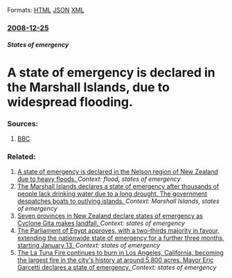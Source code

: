 
Formats: [HTML](/news/2008/12/25/a-state-of-emergency-is-declared-in-the-marshall-islands-due-to-widespread-flooding.html)  [JSON](/news/2008/12/25/a-state-of-emergency-is-declared-in-the-marshall-islands-due-to-widespread-flooding.json)  [XML](/news/2008/12/25/a-state-of-emergency-is-declared-in-the-marshall-islands-due-to-widespread-flooding.xml)  

### [2008-12-25](/news/2008/12/25/index.md)

##### States of emergency
#  A state of emergency is declared in the Marshall Islands, due to widespread flooding. 




### Sources:

1. [BBC](http://news.bbc.co.uk/2/hi/asia-pacific/7799566.stm)

### Related:

1. [A state of emergency is declared in the Nelson region of New Zealand due to heavy floods. ](/news/2011/12/14/a-state-of-emergency-is-declared-in-the-nelson-region-of-new-zealand-due-to-heavy-floods.md) _Context: flood, states of emergency_
2. [ The Marshall Islands declares a state of emergency after thousands of people lack drinking water due to a long drought. The government despatches boats to outlying islands. ](/news/2007/03/19/the-marshall-islands-declares-a-state-of-emergency-after-thousands-of-people-lack-drinking-water-due-to-a-long-drought-the-government-desp.md) _Context: Marshall Islands, states of emergency_
3. [Seven provinces in New Zealand declare states of emergency as Cyclone Gita makes landfall. ](/news/2018/02/20/seven-provinces-in-new-zealand-declare-states-of-emergency-as-cyclone-gita-makes-landfall.md) _Context: states of emergency_
4. [The Parliament of Egypt approves, with a two-thirds majority in favour, extending the nationwide state of emergency for a further three months, starting January 13. ](/news/2018/01/9/the-parliament-of-egypt-approves-with-a-two-thirds-majority-in-favour-extending-the-nationwide-state-of-emergency-for-a-further-three-mont.md) _Context: states of emergency_
5. [The La Tuna Fire continues to burn in Los Angeles, California, becoming the largest fire in the city's history at around 5,800 acres. Mayor Eric Garcetti declares a state of emergency. ](/news/2017/09/3/the-la-tuna-fire-continues-to-burn-in-los-angeles-california-becoming-the-largest-fire-in-the-city-s-history-at-around-5-800-acres-mayor.md) _Context: states of emergency_
